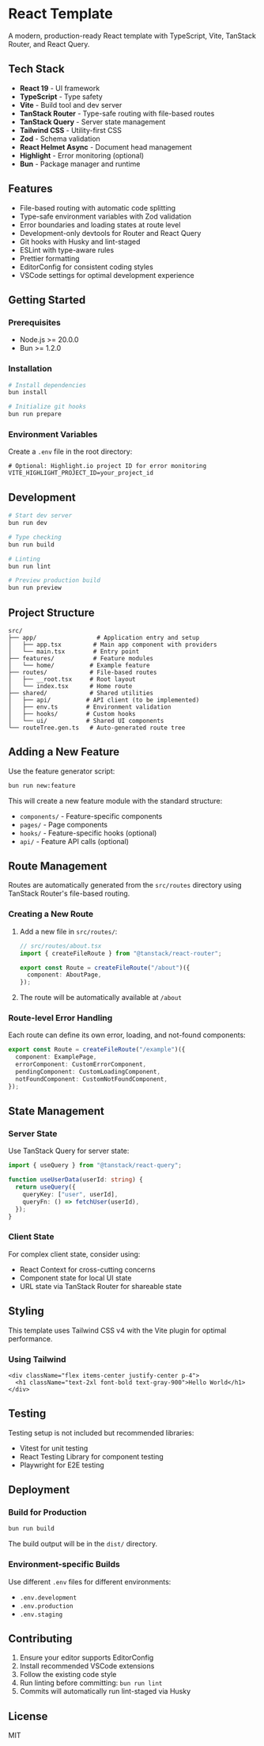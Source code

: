 # React Template

A modern, production-ready React template with TypeScript, Vite, TanStack Router, and React Query.

## Tech Stack

- **React 19** - UI framework
- **TypeScript** - Type safety
- **Vite** - Build tool and dev server
- **TanStack Router** - Type-safe routing with file-based routes
- **TanStack Query** - Server state management
- **Tailwind CSS** - Utility-first CSS
- **Zod** - Schema validation
- **React Helmet Async** - Document head management
- **Highlight** - Error monitoring (optional)
- **Bun** - Package manager and runtime

## Features

- File-based routing with automatic code splitting
- Type-safe environment variables with Zod validation
- Error boundaries and loading states at route level
- Development-only devtools for Router and React Query
- Git hooks with Husky and lint-staged
- ESLint with type-aware rules
- Prettier formatting
- EditorConfig for consistent coding styles
- VSCode settings for optimal development experience

## Getting Started

### Prerequisites

- Node.js >= 20.0.0
- Bun >= 1.2.0

### Installation

```bash
# Install dependencies
bun install

# Initialize git hooks
bun run prepare
```

### Environment Variables

Create a `.env` file in the root directory:

```env
# Optional: Highlight.io project ID for error monitoring
VITE_HIGHLIGHT_PROJECT_ID=your_project_id
```

## Development

```bash
# Start dev server
bun run dev

# Type checking
bun run build

# Linting
bun run lint

# Preview production build
bun run preview
```

## Project Structure

```
src/
├── app/                 # Application entry and setup
│   ├── app.tsx         # Main app component with providers
│   └── main.tsx        # Entry point
├── features/           # Feature modules
│   └── home/          # Example feature
├── routes/            # File-based routes
│   ├── __root.tsx     # Root layout
│   └── index.tsx      # Home route
├── shared/            # Shared utilities
│   ├── api/          # API client (to be implemented)
│   ├── env.ts        # Environment validation
│   ├── hooks/        # Custom hooks
│   └── ui/           # Shared UI components
└── routeTree.gen.ts   # Auto-generated route tree
```

## Adding a New Feature

Use the feature generator script:

```bash
bun run new:feature
```

This will create a new feature module with the standard structure:

- `components/` - Feature-specific components
- `pages/` - Page components
- `hooks/` - Feature-specific hooks (optional)
- `api/` - Feature API calls (optional)

## Route Management

Routes are automatically generated from the `src/routes` directory using TanStack Router's file-based routing.

### Creating a New Route

1. Add a new file in `src/routes/`:

   ```typescript
   // src/routes/about.tsx
   import { createFileRoute } from "@tanstack/react-router";

   export const Route = createFileRoute("/about")({
     component: AboutPage,
   });
   ```

2. The route will be automatically available at `/about`

### Route-level Error Handling

Each route can define its own error, loading, and not-found components:

```typescript
export const Route = createFileRoute("/example")({
  component: ExamplePage,
  errorComponent: CustomErrorComponent,
  pendingComponent: CustomLoadingComponent,
  notFoundComponent: CustomNotFoundComponent,
});
```

## State Management

### Server State

Use TanStack Query for server state:

```typescript
import { useQuery } from "@tanstack/react-query";

function useUserData(userId: string) {
  return useQuery({
    queryKey: ["user", userId],
    queryFn: () => fetchUser(userId),
  });
}
```

### Client State

For complex client state, consider using:

- React Context for cross-cutting concerns
- Component state for local UI state
- URL state via TanStack Router for shareable state

## Styling

This template uses Tailwind CSS v4 with the Vite plugin for optimal performance.

### Using Tailwind

```tsx
<div className="flex items-center justify-center p-4">
  <h1 className="text-2xl font-bold text-gray-900">Hello World</h1>
</div>
```

## Testing

Testing setup is not included but recommended libraries:

- Vitest for unit testing
- React Testing Library for component testing
- Playwright for E2E testing

## Deployment

### Build for Production

```bash
bun run build
```

The build output will be in the `dist/` directory.

### Environment-specific Builds

Use different `.env` files for different environments:

- `.env.development`
- `.env.production`
- `.env.staging`

## Contributing

1. Ensure your editor supports EditorConfig
2. Install recommended VSCode extensions
3. Follow the existing code style
4. Run linting before committing: `bun run lint`
5. Commits will automatically run lint-staged via Husky

## License

MIT
